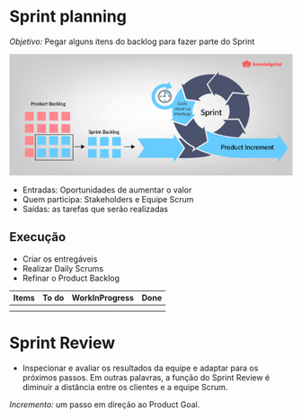 
# Sprint planning

_Objetivo:_ Pegar alguns itens do backlog para fazer parte do Sprint

![Sprint](sprint-scrum.png)

* Entradas: Oportunidades de aumentar o valor
* Quem participa: Stakeholders e Equipe Scrum
* Saídas: as tarefas que serão realizadas

## Execução

* Criar os entregáveis
* Realizar Daily Scrums
* Refinar o Product Backlog

| Items | To do | WorkInProgress | Done |
| ----- | ----- | -------------- | ---- |
|		|		|				 |		|
|		|		|				 |		|

# Sprint Review

* Inspecionar e avaliar os resultados da equipe e adaptar para os próximos passos. Em outras palavras, a função do Sprint Review é 
diminuir a distância entre os clientes e a equipe Scrum.

_Incremento:_ um passo em direção ao Product Goal.

